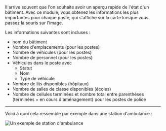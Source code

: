 Il arrive souvent que l'on souhaite avoir un aperçu rapide de l'état d'un bâtiment.
Avec ce module, vous obtenez les informations les plus importantes pour chaque poste, qui s'affiche sur la carte lorsque vous passez la souris sur l'image.

Les informations suivantes sont incluses :

* nom du bâtiment
* Nombre d'emplacements (pour les postes)
* Nombre de véhicules (pour les postes)
* Nombre de personnel (pour les postes)
* Véhicules dans le poste avec
    * Statut
    * Nom
    * Type de véhicule
* Nombre de lits disponibles (hôpitaux)
* Nombre de salles de classe disponibles (écoles)
* Nombre de cellules terminées et nombre total entre parenthèses (terminées + en cours d'aménagement) pour les postes de police

***

Voici à quoi cela ressemble par exemple dans une station d'ambulance :

![Un exemple de station d'ambulance](./example_fr_FR.png)
